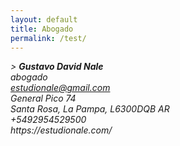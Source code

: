 ```yaml
---  
layout: default
title: Abogado
permalink: /test/
---  
```

<address><div class="vcard" <!--style="border: 1px dashed #aaa; padding: 3px 5px;"-->>
<!--img style="float: right; margin-left: 5px" src="https://estudionale.com/images/logo.svg" alt="Gustavo Nale" class="photo"/--><strong><span class="fn n">
    <span class="given-name">Gustavo</span>
    <span class="additional-name">David</span>
    <span class="family-name">Nale</span>
    </span></strong><div class="org">abogado</div><a class="email" href="mailto:estudionale@gmail.com">estudionale@gmail.com</a><div class="adr">
    <div class="street-address">General Pico 74</div>
    <span class="locality">Santa Rosa</span>, 
    <span class="region">La Pampa</span>,
    <span class="postal-code">L6300DQB</span>
    <span class="country-name">AR</span>
    </div><div class="tel">+5492954529500</div><div class="url">https://estudionale.com/</div>
<!--p style="font-size: .8em;">This hCard was created by using hCardCreator.com. (<a href="http://hcardcreator.com">more…</a>)</p--></div></address>


<br/>
<br/>
<br/>
<br/>
<br/>
